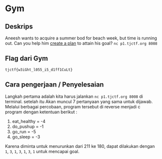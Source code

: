 # Gym 
## Deskrips

Aneesh wants to acquire a summer bod for beach week, but time is running out. Can you help him [create a plan](./gym) to attain his goal? 
`nc p1.tjctf.org 8008`

## Flag dari Gym

```
tjctf{w3iGht_l055_i5_d1ff1CuLt}
```

## Cara pengerjaan / Penyelesaian

Langkah pertama adalah kita harus jalankan `nc p1.tjctf.org 8008` di terminal. setelah itu Akan muncul 7 pertanyaan yang sama untuk dijawab. Melalui berbagai percobaan, program tersebut di reverse menjadi c program dengan ketentuan berikut :

1. eat_healthy = -4
2. do_pushup = -1
3. go_run = -5
4. go_sleep = -3

Karena diminta untuk menurunkan dari 211 ke 180, dapat dilakukan dengan `1`, `3`, `1`, `3`, `1`, `3`, `1` untuk mencapai goal.